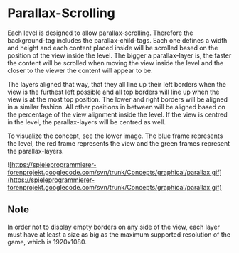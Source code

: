 # Parallax-Scrolling #

Each level is designed to allow parallax-scrolling. Therefore the background-tag includes the parallax-child-tags. Each one defines a width and height and each content placed inside will be scrolled based on the position of the view inside the level.
The bigger a parallax-layer is, the faster the content will be scrolled when moving the view inside the level and the closer to the viewer the content will appear to be.

The layers aligned that way, that they all line up their left borders when the view is the furthest left possible and all top borders will line up when the view is at the most top position. The lower and right borders will be aligned in a similar fashion. All other positions in between will be aligned based on the percentage of the view alignment inside the level. If the view is centred in the level, the parallax-layers will be centred as well.

To visualize the concept, see the lower image. The blue frame represents the level, the red frame represents the view and the green frames represent the parallax-layers.

![https://spieleprogrammierer-forenprojekt.googlecode.com/svn/trunk/Concepts/graphical/parallax.gif](https://spieleprogrammierer-forenprojekt.googlecode.com/svn/trunk/Concepts/graphical/parallax.gif)

## Note ##
In order not to display empty borders on any side of the view, each layer must have at least a size as big as the maximum supported resolution of the game, which is 1920x1080.